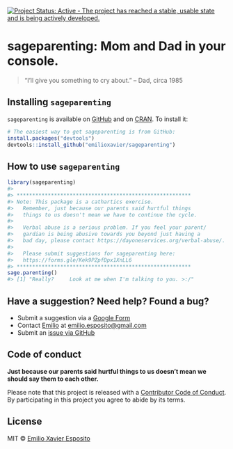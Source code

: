 
<!-- README.md is generated from README.Rmd. Please edit README.Rmd. -->
<!-- badges: start -->

[![Project Status: Active - The project has reached a stable, usable
state and is being actively
developed.](https://www.repostatus.org/badges/latest/active.svg)](https://www.repostatus.org/)
<!-- [![CRAN_Release_Badge](https://www.r-pkg.org/badges/version-ago/sageparenting)](https://CRAN.R-project.org/package=sageparenting)
[![CRAN_Download_Badge](https://cranlogs.r-pkg.org/badges/sageparenting)](https://CRAN.R-project.org/package=sageparenting) -->
<!-- badges: end -->

# sageparenting: Mom and Dad in your console.

> “I’ll give you something to cry about.” – Dad, circa 1985

## Installing `sageparenting`

`sageparenting` is available on
[GitHub](https://github.com/emilioxavier/sageparenting/) and on
[CRAN](https://cran.r-project.org/package=sageparenting). To install it:

``` r
# The easiest way to get sageparenting is from GitHub:
install.packages("devtools")
devtools::install_github("emilioxavier/sageparenting")
```

## How to use `sageparenting`

``` r
library(sageparenting)
#> 
#> ********************************************************
#> Note: This package is a cathartics exercise.
#>   Remember, just because our parents said hurtful things
#>   things to us doesn't mean we have to continue the cycle.
#> 
#>   Verbal abuse is a serious problem. If you feel your parent/
#>   gardian is being abusive towards you beyond just having a
#>   bad day, please contact https://dayoneservices.org/verbal-abuse/.
#> 
#>   Please submit suggestions for sageparenting here:
#>   https://forms.gle/Kek9PZpfDpx1XnLL6
#> ********************************************************
sage.parenting()
#> [1] "Really?     Look at me when I'm talking to you. >:/"
```

## Have a suggestion? Need help? Found a bug?

-   Submit a suggestion via a [Google
    Form](https://forms.gle/Kek9PZpfDpx1XnLL6)
-   Contact [Emilio](https://github.com/emilioxavier/) at
    <emilio.esposito@gmail.com>
-   Submit an [issue via
    GitHub](https://github.com/emilioxavier/sageparenting/issues/)

## Code of conduct

**Just because our parents said hurtful things to us doesn’t mean we
should say them to each other.**

Please note that this project is released with a [Contributor Code of
Conduct](https://github.com/emilioxavier/sageparenting/blob/master/CONDUCT.md).
By participating in this project you agree to abide by its terms.

## License

MIT © [Emilio Xavier Esposito](https://github.com/emilioxavier/)

